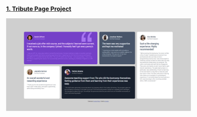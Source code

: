 ### [1. Tribute Page Project ](https://jmnahan.github.io/testimonials-grid-section/src/index.html)

![Screenshot](./testimonials-grid.png)